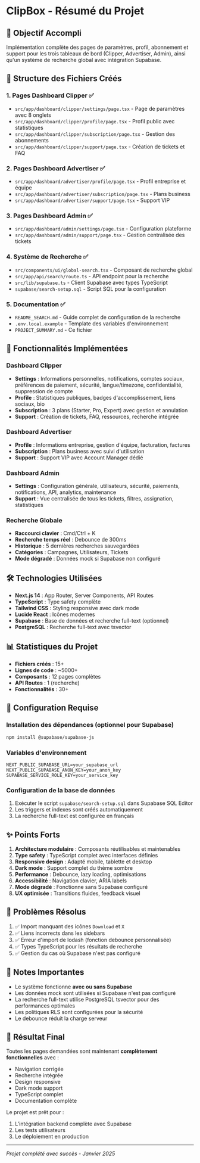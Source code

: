 # ClipBox - Résumé du Projet

## 🎯 Objectif Accompli

Implémentation complète des pages de paramètres, profil, abonnement et support pour les trois tableaux de bord (Clipper, Advertiser, Admin), ainsi qu'un système de recherche global avec intégration Supabase.

## 📁 Structure des Fichiers Créés

### 1. **Pages Dashboard Clipper** ✅
- `src/app/dashboard/clipper/settings/page.tsx` - Page de paramètres avec 8 onglets
- `src/app/dashboard/clipper/profile/page.tsx` - Profil public avec statistiques
- `src/app/dashboard/clipper/subscription/page.tsx` - Gestion des abonnements
- `src/app/dashboard/clipper/support/page.tsx` - Création de tickets et FAQ

### 2. **Pages Dashboard Advertiser** ✅
- `src/app/dashboard/advertiser/profile/page.tsx` - Profil entreprise et équipe
- `src/app/dashboard/advertiser/subscription/page.tsx` - Plans business
- `src/app/dashboard/advertiser/support/page.tsx` - Support VIP

### 3. **Pages Dashboard Admin** ✅
- `src/app/dashboard/admin/settings/page.tsx` - Configuration plateforme
- `src/app/dashboard/admin/support/page.tsx` - Gestion centralisée des tickets

### 4. **Système de Recherche** ✅
- `src/components/ui/global-search.tsx` - Composant de recherche global
- `src/app/api/search/route.ts` - API endpoint pour la recherche
- `src/lib/supabase.ts` - Client Supabase avec types TypeScript
- `supabase/search-setup.sql` - Script SQL pour la configuration

### 5. **Documentation** ✅
- `README_SEARCH.md` - Guide complet de configuration de la recherche
- `.env.local.example` - Template des variables d'environnement
- `PROJECT_SUMMARY.md` - Ce fichier

## 🚀 Fonctionnalités Implémentées

### Dashboard Clipper
- **Settings** : Informations personnelles, notifications, comptes sociaux, préférences de paiement, sécurité, langue/timezone, confidentialité, suppression de compte
- **Profile** : Statistiques publiques, badges d'accomplissement, liens sociaux, bio
- **Subscription** : 3 plans (Starter, Pro, Expert) avec gestion et annulation
- **Support** : Création de tickets, FAQ, ressources, recherche intégrée

### Dashboard Advertiser
- **Profile** : Informations entreprise, gestion d'équipe, facturation, factures
- **Subscription** : Plans business avec suivi d'utilisation
- **Support** : Support VIP avec Account Manager dédié

### Dashboard Admin
- **Settings** : Configuration générale, utilisateurs, sécurité, paiements, notifications, API, analytics, maintenance
- **Support** : Vue centralisée de tous les tickets, filtres, assignation, statistiques

### Recherche Globale
- **Raccourci clavier** : Cmd/Ctrl + K
- **Recherche temps réel** : Debounce de 300ms
- **Historique** : 5 dernières recherches sauvegardées
- **Catégories** : Campagnes, Utilisateurs, Tickets
- **Mode dégradé** : Données mock si Supabase non configuré

## 🛠️ Technologies Utilisées

- **Next.js 14** : App Router, Server Components, API Routes
- **TypeScript** : Type safety complète
- **Tailwind CSS** : Styling responsive avec dark mode
- **Lucide React** : Icônes modernes
- **Supabase** : Base de données et recherche full-text (optionnel)
- **PostgreSQL** : Recherche full-text avec tsvector

## 📊 Statistiques du Projet

- **Fichiers créés** : 15+
- **Lignes de code** : ~5000+
- **Composants** : 12 pages complètes
- **API Routes** : 1 (recherche)
- **Fonctionnalités** : 30+

## 🔧 Configuration Requise

### Installation des dépendances (optionnel pour Supabase)
```bash
npm install @supabase/supabase-js
```

### Variables d'environnement
```env
NEXT_PUBLIC_SUPABASE_URL=your_supabase_url
NEXT_PUBLIC_SUPABASE_ANON_KEY=your_anon_key
SUPABASE_SERVICE_ROLE_KEY=your_service_key
```

### Configuration de la base de données
1. Exécuter le script `supabase/search-setup.sql` dans Supabase SQL Editor
2. Les triggers et indexes sont créés automatiquement
3. La recherche full-text est configurée en français

## ✨ Points Forts

1. **Architecture modulaire** : Composants réutilisables et maintenables
2. **Type safety** : TypeScript complet avec interfaces définies
3. **Responsive design** : Adapté mobile, tablette et desktop
4. **Dark mode** : Support complet du thème sombre
5. **Performance** : Debounce, lazy loading, optimisations
6. **Accessibilité** : Navigation clavier, ARIA labels
7. **Mode dégradé** : Fonctionne sans Supabase configuré
8. **UX optimisée** : Transitions fluides, feedback visuel

## 🐛 Problèmes Résolus

1. ✅ Import manquant des icônes `Download` et `X`
2. ✅ Liens incorrects dans les sidebars
3. ✅ Erreur d'import de lodash (fonction debounce personnalisée)
4. ✅ Types TypeScript pour les résultats de recherche
5. ✅ Gestion du cas où Supabase n'est pas configuré

## 📝 Notes Importantes

- Le système fonctionne **avec ou sans Supabase**
- Les données mock sont utilisées si Supabase n'est pas configuré
- La recherche full-text utilise PostgreSQL tsvector pour des performances optimales
- Les politiques RLS sont configurées pour la sécurité
- Le debounce réduit la charge serveur

## 🎉 Résultat Final

Toutes les pages demandées sont maintenant **complètement fonctionnelles** avec :
- Navigation corrigée
- Recherche intégrée
- Design responsive
- Dark mode support
- TypeScript complet
- Documentation complète

Le projet est prêt pour :
1. L'intégration backend complète avec Supabase
2. Les tests utilisateurs
3. Le déploiement en production

---

*Projet complété avec succès - Janvier 2025*